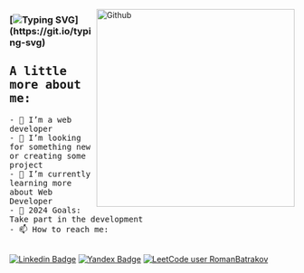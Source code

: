 <img width="350" align="right" alt="Github"
src="https://image.lexica.art/full_jpg/507b4523-12d3-48f6-a869-7c19db0a8445" 
/> 

### [![Typing SVG](https://readme-typing-svg.herokuapp.com?font=Stylish&size=35&duration=5000&pause=3000&color=000000&width=435&height=70&lines=Hi%2C+There+%F0%9F%91%8B+I'am+Roman.)](https://git.io/typing-svg)

## <samp> A little more about me:
<samp>
- 🌱 I’m a web developer<br>
- 👯 I’m looking for something new or creating some project<br>
- 📖 I’m currently learning more about Web Developer <br>
- 🎯 2024 Goals: Take part in the development <br>
- 📫 How to reach me:<br><br>
</samp>
  
[![Linkedin Badge](https://img.shields.io/badge/LinkedIn-0077B5?style=flat&logo=Linkedin&logoColor=white&link=https://www.linkedin.com/in/waraisme)](www.linkedin.com/in/waraisme)
[![Yandex Badge](https://img.shields.io/badge/-Email-yellow?style=flat&logo=Gmail&logoColor=white&href=mailto:batrakov.r.v@yandex.ru)](mailto:batrakov.r.v@yandex.ru)
[![LeetCode user RomanBatrakov](https://img.shields.io/badge/dynamic/json?style=flat&labelColor=black&color=%23ffa116&label=Solved&query=solvedOverTotal&url=https%3A%2F%2Fleetcode-badge.vercel.app%2Fapi%2Fusers%2FRomanBatrakov&logo=leetcode&logoColor=yellow)](https://leetcode.com/RomanBatrakov/)
